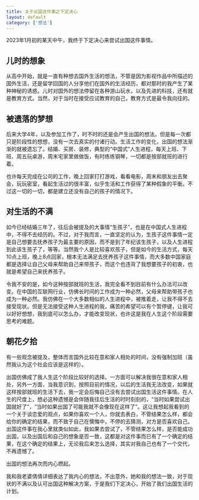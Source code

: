 ```yaml
---
title: 关于出国这件事之下定决心
layout: default
category: ['想法']
---
```


2023年1月初的某天中午，我终于下定决心来尝试出国这件事情。

## 儿时的想象

从高中开始，就是一直有种想去国外生活的想法，不管是因为影视作品中所描述的国外生活，还是留学回国的人分享他们在国外的生活经历，都对那时的我产生了某种神秘的诱惑。儿时对国外的想法停留在各种游山玩水，以及先进的科技，还有就是教育方式。当然，对于当时在接受应试教育的自己，教育方式是最令我向往的。

## 被遗落的梦想

后来大学4年，以及参加工作了，时不时的还是会产生出国的想法，但是每一次都只是阶段性的想想，没有一次去真实的付诸行动。生活工作的变化，出国的想法渐渐的就被遗忘了。结婚、买房、装修，典型的“中国式”人生进程，每天上班、下班、周五玩桌游，周末宅家里做做饭，有时练练钢琴，一切都是按部就班的进行着。

也许每天完成在公司的工作，晚上回家打打游戏，看看电影，周末和朋友出去聚会，玩玩密室，看起生活过的很丰富，似乎生活和工作获得了某种假象的平衡。不过这一切的一切，都是建立还没有自己的孩子的情况下。

## 对生活的不满

如今已经结婚三年了，往后会被提及的大事情“生孩子”，也是在中国式人生进程中，不得不去经历的。不过，对于我而言，一直坚定的认为，生孩子这件事情一定是自己想要去抚养孩子为最主要的原因，而不是到了年纪该生孩子，以及人生进程到此该生孩子了，等等。当然我个人是比较喜欢孩子，但是如今的生活方式，每天10点上班，晚上8点回家，根本无法满足去抚养孩子这件事情，而大多数中国家庭都是选择让自己父母来帮助自己来带孩子，而这个也违背了我想要孩子的初衷，也就是希望自己来抚养孩子。

令我不安的是，如今这种按部就班的生活，我完全看不到目前有什么办法可以改变。在中国的互联网行业，仿佛长时间的工作成为一种必然，父母来帮助带孩子也成为一种必然。我仿佛在一个大多数相似的人生进程中，被推着走，让我不得不去接受现状。但是无法接受这种人生进程的我，痛苦的希望可以有个暂停键，让我可以好好想想，我到底可以怎么办，才能改变现状，也许这是我在人生这个阶段需要思考的难题。

## 朝花夕拾

有一些观念被提及，整体而言国外比较在意和家人相处的时间，没有强制加班（虽然我认为这个社会应该是这样的）。

出国仿佛成了我人生这个阶段比较好的选择。一方面可以解决我很在意和家人相处，另外一方面，当我意识到，按照目前的情况，以后的生活我无法改变，如果就这样按部就班的生活下去，我一定会后悔自己没有去尝试出国生活这件事情。在人生的尺度上，想必这种遗憾是会伴随我往后生活的时时刻刻的，“当时如果尝试出国就好了”，“当时如果出国了可能我就不会像现在这样了”。这让我想起我看到的一个关于谈恋爱的观点，如果你喜欢一个人，你就去表白，不管结果怎么样，都会给你的确定的结果，而不致于自己在懊悔中，不停的去猜测，对方是否喜欢自己。出国这件事在我心里就类似如此，我如果去尝试了，不管结果怎么样，是否能成功出国，以及出国后和自己的想象是否一致，这都是对这件事而已有了一个确定的结果，在这个确定的结果上，无论我后来怎么选择，其实对我自己也有了一个交代，不再遗憾了。

出国的想法再次而内心燃起。

我和我老婆倩倩详细表达了我内心的想法，不出意外，她和我的想法一致，对于现状的不满以及认可出国这种解决方案，于是我们下定决心，开始了我们出国生活的计划。
